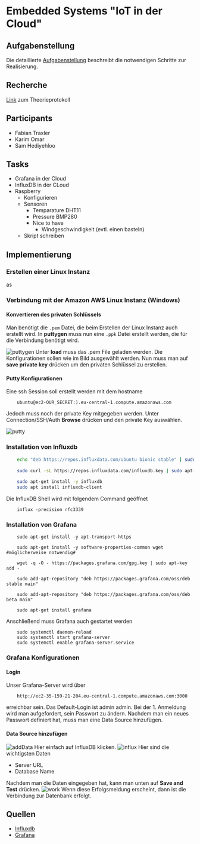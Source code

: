 # Embedded Systems "IoT in der Cloud"

## Aufgabenstellung
Die detaillierte [Aufgabenstellung](TASK.md) beschreibt die notwendigen Schritte zur Realisierung.

## Recherche

[Link](https://www.overleaf.com/read/tskpsrxqbmhb) zum Theorieprotokoll

## Participants

* Fabian Traxler
* Karim Omar
* Sam Hediyehloo

## Tasks

* Grafana in der Cloud 
* InfluxDB in der CLoud
* Raspberry
  * Konfigurieren
  * Sensoren
    * Temparature DHT11
    * Pressure BMP280
    * Nice to have
      * Windgeschwindigkeit (evtl. einen basteln)
  * Skript schreiben


## Implementierung
### Erstellen einer Linux Instanz
as
### Verbindung mit der Amazon AWS Linux Instanz (Windows)
#### Konvertieren des privaten Schlüssels
Man benötigt die ```.pem``` Datei, die beim Erstellen der Linux Instanz auch erstellt wird. In **puttygen** muss nun eine ```.ppk``` Datei erstellt werden, die für die Verbindung benötigt wird. 

![puttygen](img/puttygen.PNG)
Unter **load** muss das .pem File geladen werden. Die Konfigurationen sollen wie im Bild ausgewählt werden. Nun muss man auf **save private key** drücken um den privaten Schlüssel zu erstellen. 

#### Putty Konfigurationen
Eine ssh Session soll erstellt werden mit dem hostname

		ubuntu@ec2-OUR_SECRET:).eu-central-1.compute.amazonaws.com

Jedoch muss noch der private Key mitgegeben werden. Unter Connection/SSH/Auth **Browse** drücken und den private Key auswählen.

![putty](img/putty.PNG)

### Installation von Influxdb

```bash
	echo "deb https://repos.influxdata.com/ubuntu bionic stable" | sudo tee /etc/apt/sources.list.d/influxdb.list
	
	sudo curl -sL https://repos.influxdata.com/influxdb.key | sudo apt-key add -
	
	sudo apt-get install -y influxdb
	sudo apt install influxdb-client
```
Die InfluxDB Shell wird mit folgendem Command geöffnet

```shell
	influx -precision rfc3339
```
### Installation von Grafana

```shell
	sudo apt-get install -y apt-transport-https
	
	sudo apt-get install -y software-properties-common wget #möglicherweise notwendig#
	
	wget -q -O - https://packages.grafana.com/gpg.key | sudo apt-key add -
	
	sudo add-apt-repository "deb https://packages.grafana.com/oss/deb stable main"
	
	sudo add-apt-repository "deb https://packages.grafana.com/oss/deb beta main"
	
	sudo apt-get install grafana
```
Anschließend muss Grafana auch gestartet werden

```shell
	sudo systemctl daemon-reload
	sudo systemctl start grafana-server
	sudo systemctl enable grafana-server.service
```
### Grafana Konfigurationen
#### Login
Unser Grafana-Server wird über

		http://ec2-35-159-21-204.eu-central-1.compute.amazonaws.com:3000
erreichbar sein. Das Default-Login ist admin admin. Bei der 1. Anmeldung wird man aufgefordert, sein Passwort zu ändern. Nachdem man ein neues Passwort definiert hat, muss man eine Data Source hinzufügen.

#### Data Source hinzufügen
![addData](img/addData.PNG)
Hier einfach auf InfluxDB klicken.
![influx](img/influxgraf.PNG)
Hier sind die wichtigsten Daten
* Server URL
* Database Name

Nachdem man die Daten eingegeben hat, kann man unten auf **Save and Test** drücken. 
![work](img/working.PNG)
Wenn diese Erfolgsmeldung erscheint, dann ist die Verbindung zur Datenbank erfolgt.
## Quellen
* [Influxdb](https://computingforgeeks.com/install-influxdb-on-ubuntu-18-04-and-debian-9/)
* [Grafana](https://grafana.com/docs/grafana/latest/installation/debian/)

 